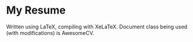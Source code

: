 # My Resume
Written using LaTeX, compiling with XeLaTeX. Document class being used (with modifications) is AwesomeCV.
